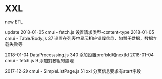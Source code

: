 # XXL
new ETL

update 
2018-01-05 cmui - fetch.js         设置请求类型-content-type
2018-01-05 cmui - Table/Body.js 37 设置在列表中展示相应错误信息，如暂无数据，数据加载失败等

2018-01-04 DataProcesssing.js 340 添加設置prefixId和nextId
2018-01-04 cmui - fetch.js 9      添加對數組的處理

2017-12-29 cmui - SimpleListPage.js 61   xxl 分页信息要求有start字段
